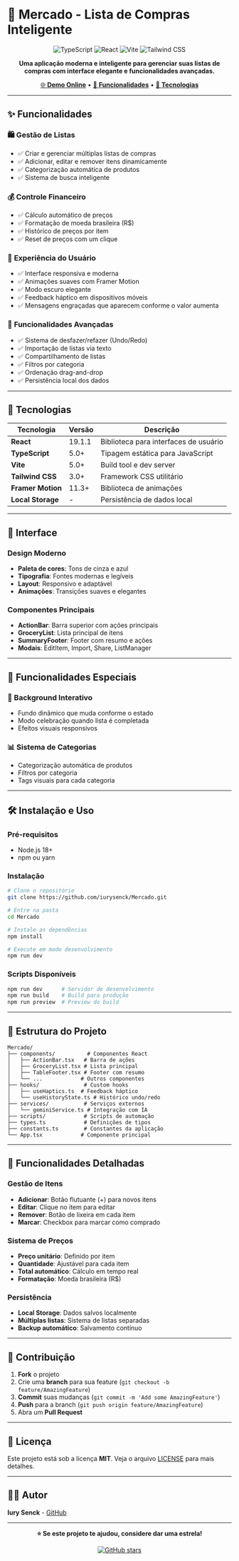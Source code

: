 # 🛒 Mercado - Lista de Compras Inteligente

<div align="center">

![TypeScript](https://img.shields.io/badge/TypeScript-007ACC?style=for-the-badge&logo=typescript&logoColor=white)
![React](https://img.shields.io/badge/React-20232A?style=for-the-badge&logo=react&logoColor=61DAFB)
![Vite](https://img.shields.io/badge/Vite-646CFF?style=for-the-badge&logo=vite&logoColor=white)
![Tailwind CSS](https://img.shields.io/badge/Tailwind_CSS-38B2AC?style=for-the-badge&logo=tailwind-css&logoColor=white)

**Uma aplicação moderna e inteligente para gerenciar suas listas de compras com interface elegante e funcionalidades avançadas.**

[🌐 **Demo Online**](https://mercado-ebon-kappa.vercel.app) • [📱 **Funcionalidades**](#-funcionalidades) • [🚀 **Tecnologias**](#-tecnologias)

</div>

---

## ✨ Funcionalidades

### 🛍️ **Gestão de Listas**
- ✅ Criar e gerenciar múltiplas listas de compras
- ✅ Adicionar, editar e remover itens dinamicamente
- ✅ Categorização automática de produtos
- ✅ Sistema de busca inteligente

### 💰 **Controle Financeiro**
- ✅ Cálculo automático de preços
- ✅ Formatação de moeda brasileira (R$)
- ✅ Histórico de preços por item
- ✅ Reset de preços com um clique

### 🎯 **Experiência do Usuário**
- ✅ Interface responsiva e moderna
- ✅ Animações suaves com Framer Motion
- ✅ Modo escuro elegante
- ✅ Feedback háptico em dispositivos móveis
- ✅ Mensagens engraçadas que aparecem conforme o valor aumenta

### 🔄 **Funcionalidades Avançadas**
- ✅ Sistema de desfazer/refazer (Undo/Redo)
- ✅ Importação de listas via texto
- ✅ Compartilhamento de listas
- ✅ Filtros por categoria
- ✅ Ordenação drag-and-drop
- ✅ Persistência local dos dados

---

## 🚀 Tecnologias

| Tecnologia | Versão | Descrição |
|------------|--------|-----------|
| **React** | 19.1.1 | Biblioteca para interfaces de usuário |
| **TypeScript** | 5.0+ | Tipagem estática para JavaScript |
| **Vite** | 5.0+ | Build tool e dev server |
| **Tailwind CSS** | 3.0+ | Framework CSS utilitário |
| **Framer Motion** | 11.3+ | Biblioteca de animações |
| **Local Storage** | - | Persistência de dados local |

---

## 🎨 Interface

### Design Moderno
- **Paleta de cores**: Tons de cinza e azul
- **Tipografia**: Fontes modernas e legíveis
- **Layout**: Responsivo e adaptável
- **Animações**: Transições suaves e elegantes

### Componentes Principais
- **ActionBar**: Barra superior com ações principais
- **GroceryList**: Lista principal de itens
- **SummaryFooter**: Footer com resumo e ações
- **Modais**: EditItem, Import, Share, ListManager

---

## 📱 Funcionalidades Especiais



### 🎨 Background Interativo
- Fundo dinâmico que muda conforme o estado
- Modo celebração quando lista é completada
- Efeitos visuais responsivos

### 📊 Sistema de Categorias
- Categorização automática de produtos
- Filtros por categoria
- Tags visuais para cada categoria

---

## 🛠️ Instalação e Uso

### Pré-requisitos
- Node.js 18+ 
- npm ou yarn

### Instalação
```bash
# Clone o repositório
git clone https://github.com/iurysenck/Mercado.git

# Entre na pasta
cd Mercado

# Instale as dependências
npm install

# Execute em modo desenvolvimento
npm run dev
```

### Scripts Disponíveis
```bash
npm run dev      # Servidor de desenvolvimento
npm run build    # Build para produção
npm run preview  # Preview do build
```

---

## 📁 Estrutura do Projeto

```
Mercado/
├── components/          # Componentes React
│   ├── ActionBar.tsx   # Barra de ações
│   ├── GroceryList.tsx # Lista principal
│   ├── TableFooter.tsx # Footer com resumo
│   └── ...            # Outros componentes
├── hooks/              # Custom hooks
│   ├── useHaptics.ts  # Feedback háptico
│   └── useHistoryState.ts # Histórico undo/redo
├── services/           # Serviços externos
│   └── geminiService.ts # Integração com IA
├── scripts/            # Scripts de automação
├── types.ts            # Definições de tipos
├── constants.ts        # Constantes da aplicação
└── App.tsx            # Componente principal
```

---

## 🎯 Funcionalidades Detalhadas

### Gestão de Itens
- **Adicionar**: Botão flutuante (+) para novos itens
- **Editar**: Clique no item para editar
- **Remover**: Botão de lixeira em cada item
- **Marcar**: Checkbox para marcar como comprado

### Sistema de Preços
- **Preço unitário**: Definido por item
- **Quantidade**: Ajustável para cada item
- **Total automático**: Cálculo em tempo real
- **Formatação**: Moeda brasileira (R$)

### Persistência
- **Local Storage**: Dados salvos localmente
- **Múltiplas listas**: Sistema de listas separadas
- **Backup automático**: Salvamento contínuo

---

## 🤝 Contribuição

1. **Fork** o projeto
2. Crie uma **branch** para sua feature (`git checkout -b feature/AmazingFeature`)
3. **Commit** suas mudanças (`git commit -m 'Add some AmazingFeature'`)
4. **Push** para a branch (`git push origin feature/AmazingFeature`)
5. Abra um **Pull Request**

---

## 📄 Licença

Este projeto está sob a licença **MIT**. Veja o arquivo [LICENSE](LICENSE) para mais detalhes.

---

## 👨‍💻 Autor

**Iury Senck** - [GitHub](https://github.com/iurysenck)

---

<div align="center">

**⭐ Se este projeto te ajudou, considere dar uma estrela!**

[![GitHub stars](https://img.shields.io/github/stars/iurysenck/Mercado?style=social)](https://github.com/iurysenck/Mercado/stargazers)

</div>
